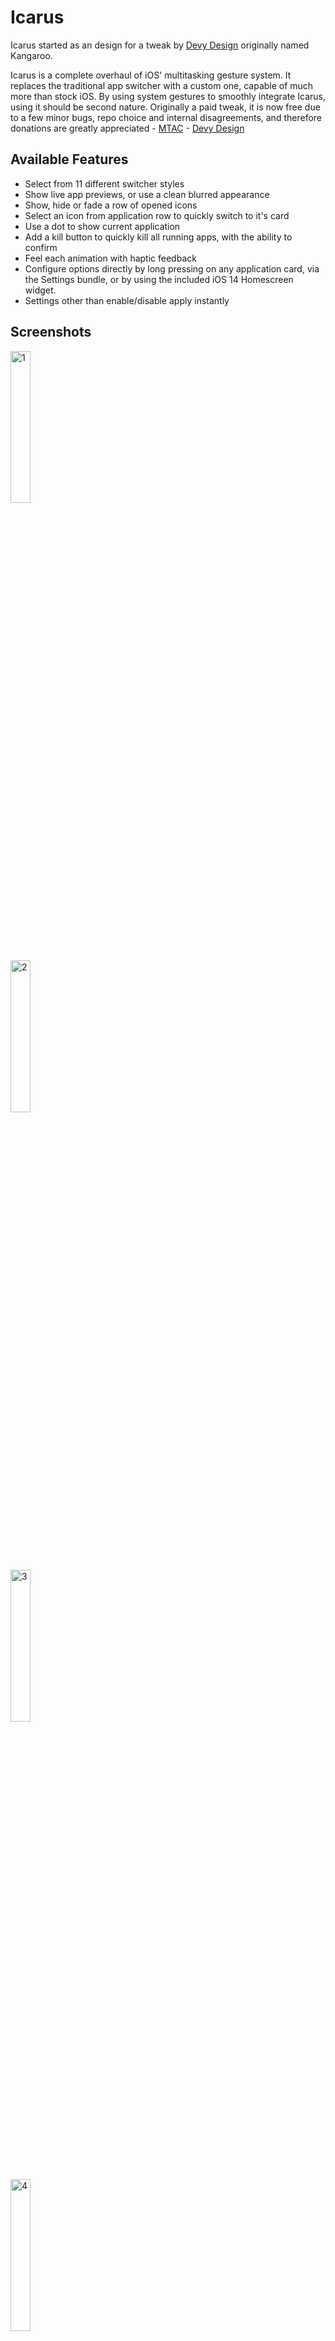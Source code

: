 # Icarus

Icarus started as an design for a tweak by [Devy Design](https://twitter.com/Devy_Design) originally named Kangaroo.

Icarus is a complete overhaul of iOS' multitasking gesture system. It replaces the traditional app switcher with a custom one, capable of much more than stock iOS. By using system gestures to smoothly integrate Icarus, using it should be second nature. Originally a paid tweak, it is now free due to a few minor bugs, repo choice and internal disagreements, and therefore donations are greatly appreciated - [MTAC](https://www.buymeacoffee.com/mtac) - [Devy Design](https://www.buymeacoffee.com/devydesign)

## Available Features

* Select from 11 different switcher styles
* Show live app previews, or use a clean blurred appearance
* Show, hide or fade a row of opened icons
* Select an icon from application row to quickly switch to it's card
* Use a dot to show current application
* Add a kill button to quickly kill all running apps, with the ability to confirm
* Feel each animation with haptic feedback
* Configure options directly by long pressing on any application card, via the Settings bundle, or by using the included iOS 14 Homescreen widget.
* Settings other than enable/disable apply instantly

## Screenshots

<div class="row">
  <div class="column">
    <img src="https://mtac.app/repo/assets/com.mtac.icarus/screenshot/1.png" alt="1" style="height: 25%; width:25%;"/>
  </div>
  <div class="column">
    <img src="https://mtac.app/repo/assets/com.mtac.icarus/screenshot/2.png" alt="2" style="height: 25%; width:25%;"/>
  </div>
  <div class="column">
    <img src="https://mtac.app/repo/assets/com.mtac.icarus/screenshot/3.png" alt="3" style="height: 25%; width:25%;"/>
  </div>
  <div class="column">
    <img src="https://mtac.app/repo/assets/com.mtac.icarus/screenshot/4.png" alt="4" style="height: 25%; width:25%;"/>
  </div>
  <div class="column">
    <img src="https://mtac.app/repo/assets/com.mtac.icarus/screenshot/5.png" alt="5" style="height: 25%; width:25%;"/>
  </div>
</div>

## Credits

[Devy Design](https://twitter.com/Devy_Design) - Original tweak idea, graphics, colors & name

[iCarousel](https://github.com/nicklockwood/iCarousel) - Logic for switcher rotation & animations

[ginsu](https://twitter.com/ginsudev) - Homescreen widget code
